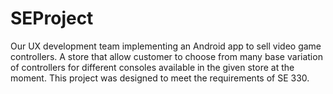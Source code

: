 # SEProject
Our UX development team implementing an Android app to sell video game controllers.
A store that allow customer to choose from many base variation of controllers for different consoles available in the given store at the moment.
This project was designed to meet the requirements of SE 330.
